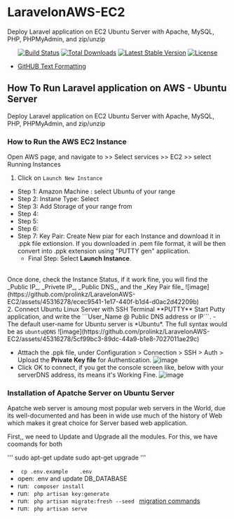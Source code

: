 # LaravelonAWS-EC2
Deploy Laravel application on EC2 Ubuntu Server with Apache, MySQL, PHP, PHPMyAdmin, and zip/unzip

<p align="center">
<a href="https://travis-ci.org/laravel/framework"><img src="https://travis-ci.org/laravel/framework.svg" alt="Build Status"></a>
<a href="https://packagist.org/packages/laravel/framework"><img src="https://img.shields.io/packagist/dt/laravel/framework" alt="Total Downloads"></a>
<a href="https://packagist.org/packages/laravel/framework"><img src="https://img.shields.io/packagist/v/laravel/framework" alt="Latest Stable Version"></a>
<a href="https://packagist.org/packages/laravel/framework"><img src="https://img.shields.io/packagist/l/laravel/framework" alt="License"></a>
</p>

  - [GitHUB Text Formatting](https://docs.github.com/en/get-started/writing-on-github/getting-started-with-writing-and-formatting-on-github/basic-writing-and-formatting-syntax)

## How To Run Laravel application on AWS - Ubuntu Server

Deploy Laravel application on EC2 Ubuntu Server with Apache, MySQL, PHP, PHPMyAdmin, and zip/unzip


### How to Run the AWS EC2 Instance

Open AWS page, and navigate to >> Select services >> EC2 >> select Running Instances
  1. Click on <code>Launch New Instance</code>
  - Step 1: Amazon Machine : select Ubuntu of your range
  - Step 2: Instane Type: Select
  - Step 3: Add Storage of your range from
  - Step 4:
  - Step 5:
  - Step 6:
  - Step 7: Key Pair: Create New piar for each Instance and download it in .ppk file extionsion. If you downloaded in .pem file format, 
      it will be then convert into .ppk extension using "PUTTY gen" application.
    - Final Step: Select **Launch Instance**.
<br />
Once done, check the Instance Status, if it work fine, you will find the _Public IP_, _Privete IP_, _Public DNS_, and the _Key Pair file_
![image](https://github.com/prolinkz/LaravelonAWS-EC2/assets/45316278/ecec9541-1e17-440f-b1d4-d0ac2d42209b)

<br />
2. Connect Ubuntu Linux Server with SSH Terminal **PUTTY**
Start Putty application, and write the ```User_Name @ Public DNS address or IP```.
- The default user-name for Ubuntu server is *Ubuntu*. The full syntax would be as <code>ubuntu@DNS</code>
![image](https://github.com/prolinkz/LaravelonAWS-EC2/assets/45316278/5cf99bc3-89dc-44a9-b1e8-7027011ae29c)

- Atttach the .ppk file, under Configuration > Connection > SSH > Auth > Upload the **Private Key file** for Authentication.
![image](https://github.com/prolinkz/LaravelonAWS-EC2/assets/45316278/2a343714-c8c5-4b04-98d8-55535d952a75)
- Click OK to connect, if you get the console screen like, below with your serverDNS address, its means it's Working Fine.
  ![image](https://github.com/prolinkz/LaravelonAWS-EC2/assets/45316278/6152bc94-3ad5-4adc-87ce-678d7515dfef)

### Installation of Apatche Server on Ubuntu Server
<p> Apatche web server is amoung most popular web servers in the World, due its well-documented and has been in wide use much of the history of Web which makes it great choice for Server based web application.
</p>
<p>First,, we need to Update and Upgrade all the modules. For this, we have coomands for both</p>
'''
sudo apt-get update
sudo apt-get upgrade
'''

-  <code> cp .env.example </code> &nbsp; <code> .env </code>
- open: .env and update DB_DATABASE
- run: <code> composer install </code>
- run: <code> php artisan key:generate </code>
- run: <code> php artisan migrate:fresh --seed </code>  <a href="https://laravel.com/docs/10.x/migrations" alt="migration commands">migration commands </a>
- run: <code> php artisan serve </code>
